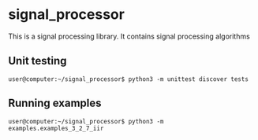 # signal_processor

This is a signal processing library. It contains signal processing algorithms

## Unit testing

```
user@computer:~/signal_processor$ python3 -m unittest discover tests
```

## Running examples
```
user@computer:~/signal_processor$ python3 -m examples.examples_3_2_7_iir
```
